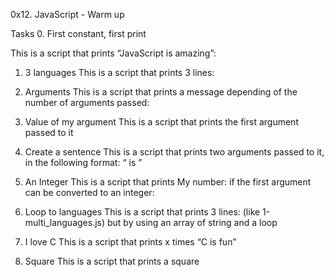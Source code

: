 0x12. JavaScript - Warm up


Tasks
0. First constant, first print

This is a script that prints “JavaScript is amazing”:

1. 3 languages
This is a script that prints 3 lines:

2. Arguments
This is a script that prints a message depending of the number of arguments passed:

3. Value of my argument
This is a script that prints the first argument passed to it

4. Create a sentence
This is a script that prints two arguments passed to it, in the following format: “ is ”

5. An Integer
This is a script that prints My number: <first argument converted in integer> if the first argument can be converted to an integer:

6. Loop to languages
This is a script that prints 3 lines: (like 1-multi_languages.js) but by using an array of string and a loop

7. I love C
This is a script that prints x times “C is fun”

8. Square
This is a script that prints a square
